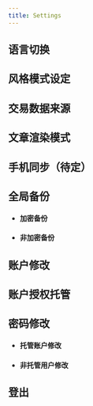 ```yaml
---
title: Settings
---
```


## 语言切换

## 风格模式设定

## 交易数据来源

## 文章渲染模式

## 手机同步（待定）

## 全局备份

- #### 加密备份

- #### 非加密备份

## 账户修改

## 账户授权托管

## 密码修改

- #### 托管账户修改

- #### 非托管用户修改

## 登出

